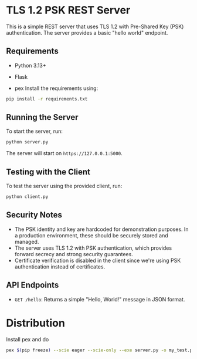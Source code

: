 # TLS 1.2 PSK REST Server

This is a simple REST server that uses TLS 1.2 with Pre-Shared Key (PSK) authentication. The server provides a basic "hello world" endpoint.

## Requirements

- Python 3.13+
- Flask

- pex 
Install the requirements using:
```bash
pip install -r requirements.txt
```

## Running the Server

To start the server, run:
```bash
python server.py
```

The server will start on `https://127.0.0.1:5000`.

## Testing with the Client

To test the server using the provided client, run:
```bash
python client.py
```

## Security Notes

- The PSK identity and key are hardcoded for demonstration purposes. In a production environment, these should be securely stored and managed.
- The server uses TLS 1.2 with PSK authentication, which provides forward secrecy and strong security guarantees.
- Certificate verification is disabled in the client since we're using PSK authentication instead of certificates.

## API Endpoints

- `GET /hello`: Returns a simple "Hello, World!" message in JSON format. 

# Distribution
Install pex and do
```bash
pex $(pip freeze) --scie eager --scie-only --exe server.py -o my_test.pex
```